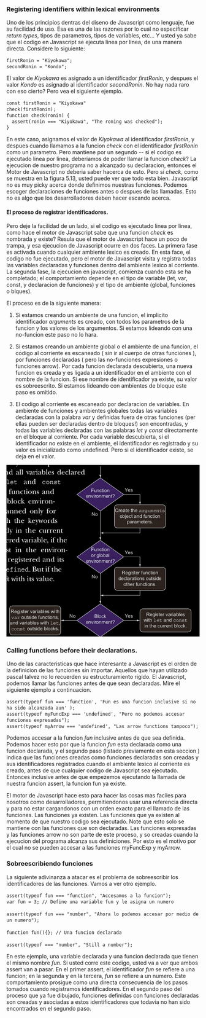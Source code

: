 ### Registering identifiers within lexical environments

Uno de los principios dentras del diseno de Javascript como lenguaje, fue su facilidad de uso. Esa es una de las 
razones por lo cual no especificar *return types*, tipos de parametros, tipos de variables, etc... Y usted ya sabe 
que el codigo en Javascript se ejecuta linea por linea, de una manera directa. Considere lo siguiente:
```
firstRonin = "Kiyokawa";
secondRonin = "Kondo";
```
El valor de *Kiyokawa* es asignado a un identificador *firstRonin*, y despues el valor *Kondo* es asignado al 
identificador *secondRonin*. No hay nada raro con eso cierto? Pero vea el siguiente ejemplo.
 
 ```
 const firstRonin = "Kiyokawa"
 check(firstRonin);
 function check(ronin) {
   assert(ronin === "Kiyokawa", "The roning was checked");
 }
```
En este caso, asignamos el valor de *Kiyokawa* al identificador *firstRonin*, y despues cuando llamamos a la funcion 
*check* con el identificador *firstRonin* como un parametro. Pero mantiene por un segundo -- si el codigo es ejecutado 
linea por linea, deberiamos de poder llamar la funcion *check*? La ejecucion de nuestro programa no a alcanzado su 
declaracion, entonces el Motor de Javascript no deberia saber hacerca de esto.
Pero si *check*, como se muestra en la figura 5.13, usted puede ver que todo esta bien. Javascript no es muy picky 
acerca donde definimos nuestras funciones. Podemos escoger declaraciones de funciones antes o despues de las llamadas. 
Esto no es algo que los desarrolladores deben hacer escando acerca.

#### El proceso de registrar identificadores.
Pero deje la facilidad de un lado, si el codigo es ejecutado linea por linea, como hace el motor de Javascript sabe que 
una funcion *check* es nombrada y existe? Resula que el motor de Javascript hace un poco de trampa, y esa ejecucion 
de Javascript ocurre en dos faces.
La primera fase es activada cuando cualquier ambiente lexico es creado. En esta face, el codigo no fue ejecutado,
pero el motor de Javascript visita y registra todas las variables declaradas y funciones dentro del ambiente lexico 
al corriente. La segunda fase, la ejecucion en javascript, comienza cuando esta se ha completado; el comportamiento
depende en el tipo de variable (let, var, const, y declaracion de funciones) y el tipo de ambiente (global, 
funciones o blques).

El proceso es de la siguiente manera:

1. Si estamos creando un ambiente de una funcion, el implicito identificador *arguments* es creado, con todos los 
parametros de la funcion y los valores de los argumentos. Si estamos lideando con una no-funcion este paso no lo hara.

2. Si estamos creando un ambiente global o el ambiente de una funcion, el codigo al corriente es escaneado ( sin ir 
al cuerpo de otras funciones ), por funciones declaradas ( pero las no-funciones expresiones o funciones arrow). Por 
cada funcion declarada descubierta, una nueva funcion es creada y es ligada a un identificador en el ambiente con el
nombre de la funcion. Si ese nombre de identificador ya existe, su valor es sobreescrito. Si estamos lideando con 
ambientes de bloque este paso es omitido.

3. El codigo al corriente es escaneado por declaracion de variables. En ambiente de funciones y ambientes globales 
todas las variables declaradas con la palabra *var* y definidas fuera de otras funciones (per ellas pueden ser 
declaradas dentro de bloques!) son encontradas, y todas las variables declaradas con las palabras *let* y *const* 
directamente en el bloque al corriente. Por cada variable descubierta, si el identificador no existe en el ambiente, 
el identificador es registrado y su valor es inicializado como undefined. Pero si el identificador existe, se deja 
en el valor.

![Image of Javascript engine steps](engineSteps.png)

### Calling functions before their declarations.
Uno de las caracteristicas que hace interesante a Javascript es el orden de la definicion de las funciones sin importar.
Aquellos que hayan utilizado pascal talvez no lo recuerden su estructuramiento rigido. El Javascript, podemos llamar las 
funciones antes de que sean declaradas. Mire el siguiente ejemplo a continuacion.

```
assert(typeof fun === 'function', 'Fun es una funcion inclusive si no ha sido alcanzada aun' );
assert(typeof myFuncExp === 'undefined', "Pero no podemos accesar funciones expresadas");
assert(typeof myArrow === 'undefined', "Las arrow functions tampoco");
```
Podemos accesar a la funcion *fun* inclusive antes de que sea definida. Podemos hacer esto por que la funcion *fun* 
esta declarada como una funcion declarada, y el segundo paso (listado previamente en esta seccion ) indica que las 
funciones creadas como funciones declaradas son creadas y sus identificadores registrados cuando el ambiente lexico 
al corriente es creado, antes de que cualquier codigo de Javascript sea ejecutado. Entonces inclusive antes de que 
empezemos ejecutando la llamada de nuestra funcion assert, la funcion fun ya existe. 

El motor de Javascript hace esto para hacer las cosas mas faciles para nosotros como desarrolladores, permitiendonos 
usar una referencia directa y para no estar cargandonos con un orden exacto para el llamado de las funciones. Las 
funciones ya existen. Las funciones que ya existen al momento de que nuestro codigo sea ejecutado.
Note que esto solo se mantiene con las funciones que son declaradas. Las funciones expresadas y las funciones arrow 
no son parte de este proceso, y so creadas cuando la ejecucion del programa alcanza sus definiciones. Por esto es el 
motivo por el cual no se pueden accesar a las funciones myFuncExp y myArrow.

### Sobreescribiendo funciones
La siguiente adivinanza a atacar es el problema de sobreescribir los identificadores de las funciones. Vamos a ver otro 
ejemplo.

```
assert(typeof fun === "function", "Accesamos a la funcion");
var fun = 3; // Define una variable fun y le asigna un numero

assert(typeof fun === "number", "Ahora lo podemos accesar por medio de un numero");

function fun(){}; // Una funcion declarada

assert(typeof === "number", "Still a number");
```
En este ejemplo, una variable declarada y una funcion declarada que tienen el mismo nombre *fun*. Si usted corre este 
codigo, usted va a ver que ambos assert van a pasar. En el primer assert, el identificador *fun* se refiere a una 
funcion; en la segunda y en la tercera, *fun* se refiere a un numero.
Este comportamiento prosigue como una directa consecuencia de los pasos tomados cuando registramos identificadores. En 
el segundo paso del proceso que ya fue dibujado, funciones definidas con funciones declaradas son creadas y asociadas 
a estos identificadores que todavia no han sido encontrados en el segundo paso.


















 



